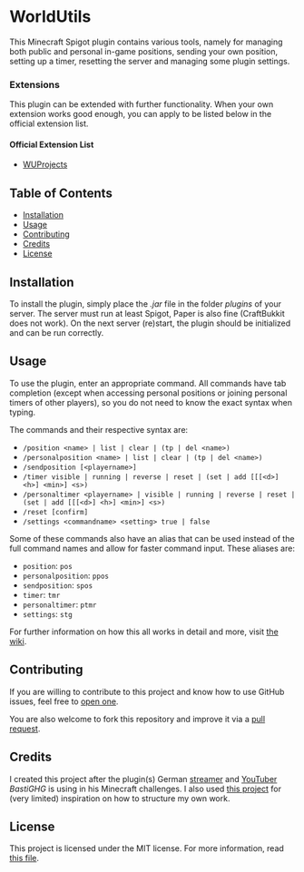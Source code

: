 # WorldUtils

This Minecraft Spigot plugin contains various tools, namely for managing both public and personal in-game positions,
sending your own position, setting up a timer, resetting the server and managing some plugin settings.

### Extensions

This plugin can be extended with further functionality. When your own extension works good enough, you can apply to
be listed below in the official extension list.

#### Official Extension List

- [WUProjects](https://github.com/flopsif/wu-projects)

## Table of Contents

- [Installation](#installation)
- [Usage](#usage)
- [Contributing](#contributing)
- [Credits](#credits)
- [License](#license)

## Installation

To install the plugin, simply place the *.jar* file in the folder *plugins* of your server. The server must run at least
Spigot, Paper is also fine (CraftBukkit does not work). On the next server (re)start, the plugin should be initialized
and can be run correctly.

## Usage

To use the plugin, enter an appropriate command. All commands have tab completion (except when accessing personal
positions or joining personal timers of other players), so you do not need to know the exact syntax when typing.

The commands and their respective syntax are:

- `/position <name> | list | clear | (tp | del <name>)`
- `/personalposition <name> | list | clear | (tp | del <name>)`
- `/sendposition [<playername>]`
- `/timer visible | running | reverse | reset | (set | add [[[<d>] <h>] <min>] <s>)`
- `/personaltimer <playername> | visible | running | reverse | reset | (set | add [[[<d>] <h>] <min>] <s>)`
- `/reset [confirm]`
- `/settings <commandname> <setting> true | false`

Some of these commands also have an alias that can be used instead of the full command names and allow for faster
command input. These aliases are:

- `position`: `pos`
- `personalposition`: `ppos`
- `sendposition`: `spos`
- `timer`: `tmr`
- `personaltimer`: `ptmr`
- `settings`: `stg`

For further information on how this all works in detail and more,
visit [the wiki](https://github.com/flopsif/world-utils/wiki/Usage).

## Contributing

If you are willing to contribute to this project and know how to use GitHub issues, feel free
to [open one](https://github.com/flopsif/world-utils/issues/new/choose).

You are also welcome to fork this repository and improve it via
a [pull request](https://github.com/flopsif/world-utils/compare).

## Credits

I created this project after the plugin(s) German [streamer](https://www.twitch.tv/BastiGHG)
and [YouTuber](https://www.youtube.com/user/kompetenzGHG) *BastiGHG* is using in his Minecraft challenges. I also
used [this project](https://github.com/IlluminatiDreieck/Challenges) for (very limited) inspiration on how to structure
my own work.

## License

This project is licensed under the MIT license. For more information, read [this file](LICENSE.md).
